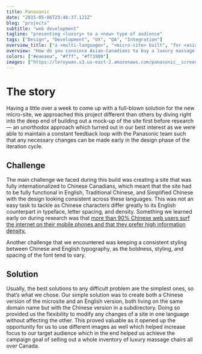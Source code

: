 ```yaml
---
title: Panasonic
date: "2015-05-06T23:46:37.121Z"
blog: "projects"
subtitle: "web development"
tagline: "presenting <luxury> to a <new> type of audience"
tags: ["Design", "Development", "UX", "QA", "Integration"]
overview_title: ["a <multi-language>", "<micro-site> built", "for <asian-canadians>"]
overview: "How do you convince Asian-Canadians to buy a luxury massage chair with a hefty price tag of $10,000 per unit? We were challenged to solve this problem for Panasonic as they were looking to reach a new demographic with the use of a microsite. Through many rounds of research and iterations, we ended up crafting a targeted solution that nearly depleted their entire inventory of expensive massage chairs in stores throughout the major cities in Canada. The multi-language microsite was built in one week with analytic and tracking integrations and allowed Panasonic to successfully monitor the behaviour of their new audience even after the campaign was over."
colors: ["#eaeaea", "#fff", "#ff1900"]
images: ["https://leroywan.s3.us-east-2.amazonaws.com/panasonic__screen.png", "https://leroywan.s3.us-east-2.amazonaws.com/panasonic__screen.png"]
---
```


# The story
Having a little over a week to come up with a full-blown solution for the new micro-site, we approached this project different than others by diving right into the deep end of building out a mock-up of the site first before research — an unorthodox approach which turned out in our best interest as we were able to maintain a constant feedback loop with the Panasonic team such that any necessary changes can be made early in the design phase of the iteration cycle.

## Challenge
The main challenge we faced during this build was creating a site that was fully internationalized to Chinese Canadians, which meant that the site had to be fully functional in English, Traditional Chinese, and Simplified Chinese with the design looking consistent across these languages. This was not an easy task to tackle as Chinese characters differ greatly to its English counterpart in typeface, letter spacing, and density. Something we learned early on during research was that [more than 90% Chinese web users surf the internet on their mobile phones and that they prefer high information density.](https://www.nngroup.com/articles/china-website-complexity/)

Another challenge that we encountered was keeping a consistent styling between Chinese and English typography, as the boldness, styling, and spacing of the font tend to vary.

## Solution
Usually, the best solutions to any difficult problem are the simplest ones, so that’s what we chose. Our simple solution was to create both a Chinese version of the microsite and an English version, both living on the same domain name but with the Chinese version in a subdirectory. Doing so provided us the flexibility to modify any changes of a site in one language without affecting the other. This proved valuable as it opened up the opportunity for us to use different images as well which helped increase focus to our target audience which in the end helped us achieve the campaign goal of selling out a whole inventory of luxury massage chairs all over Canada.

